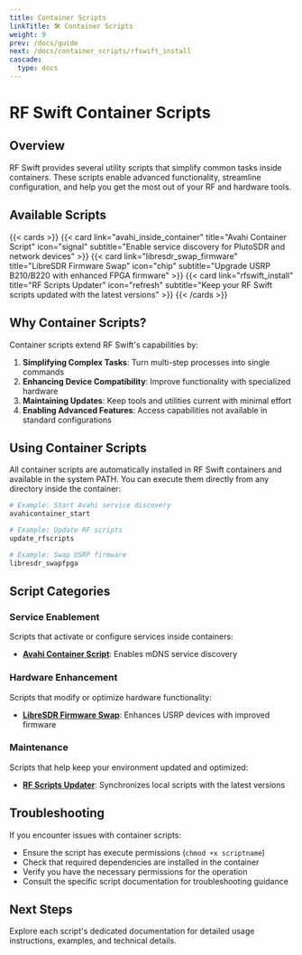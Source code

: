```yaml
---
title: Container Scripts
linkTitle: 🛠️ Container Scripts
weight: 9
prev: /docs/guide
next: /docs/container_scripts/rfswift_install
cascade:
  type: docs
---
```


# RF Swift Container Scripts

## Overview

RF Swift provides several utility scripts that simplify common tasks inside containers. These scripts enable advanced functionality, streamline configuration, and help you get the most out of your RF and hardware tools.

## Available Scripts

{{< cards >}}
  {{< card link="avahi_inside_container" title="Avahi Container Script" icon="signal" subtitle="Enable service discovery for PlutoSDR and network devices" >}}
  {{< card link="libresdr_swap_firmware" title="LibreSDR Firmware Swap" icon="chip" subtitle="Upgrade USRP B210/B220 with enhanced FPGA firmware" >}}
  {{< card link="rfswift_install" title="RF Scripts Updater" icon="refresh" subtitle="Keep your RF Swift scripts updated with the latest versions" >}}
{{< /cards >}}

## Why Container Scripts?

Container scripts extend RF Swift's capabilities by:

1. **Simplifying Complex Tasks**: Turn multi-step processes into single commands
2. **Enhancing Device Compatibility**: Improve functionality with specialized hardware
3. **Maintaining Updates**: Keep tools and utilities current with minimal effort
4. **Enabling Advanced Features**: Access capabilities not available in standard configurations

## Using Container Scripts

All container scripts are automatically installed in RF Swift containers and available in the system PATH. You can execute them directly from any directory inside the container:

```bash
# Example: Start Avahi service discovery
avahicontainer_start

# Example: Update RF scripts
update_rfscripts

# Example: Swap USRP firmware
libresdr_swapfpga
```

## Script Categories

### Service Enablement
Scripts that activate or configure services inside containers:
- **[Avahi Container Script](avahi_inside_container)**: Enables mDNS service discovery

### Hardware Enhancement
Scripts that modify or optimize hardware functionality:
- **[LibreSDR Firmware Swap](libresdr_swap_firmware)**: Enhances USRP devices with improved firmware

### Maintenance
Scripts that help keep your environment updated and optimized:
- **[RF Scripts Updater](rfswift_install)**: Synchronizes local scripts with the latest versions

## Troubleshooting

If you encounter issues with container scripts:

- Ensure the script has execute permissions (`chmod +x scriptname`)
- Check that required dependencies are installed in the container
- Verify you have the necessary permissions for the operation
- Consult the specific script documentation for troubleshooting guidance

## Next Steps

Explore each script's dedicated documentation for detailed usage instructions, examples, and technical details.